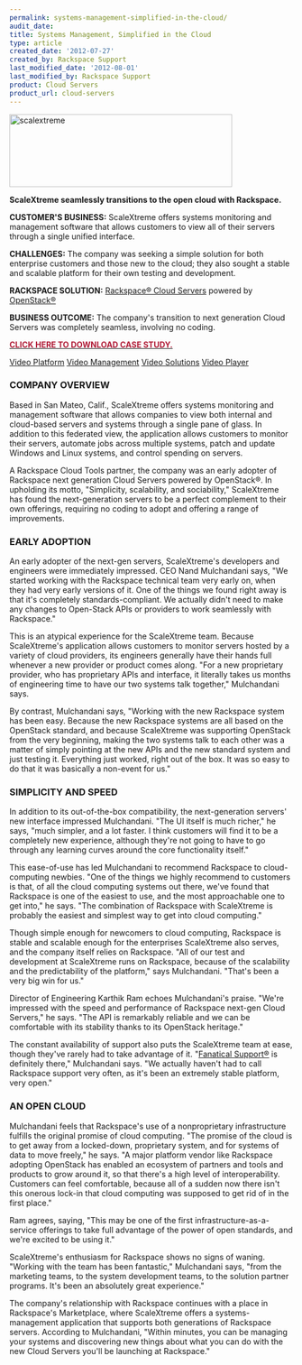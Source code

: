 ```yaml
---
permalink: systems-management-simplified-in-the-cloud/
audit_date:
title: Systems Management, Simplified in the Cloud
type: article
created_date: '2012-07-27'
created_by: Rackspace Support
last_modified_date: '2012-08-01'
last_modified_by: Rackspace Support
product: Cloud Servers
product_url: cloud-servers
---
```


[<img src="{% asset_path cloud-servers/systems-management-simplified-in-the-cloud/scalextreme.png %}" alt="scalextreme" id="__mce_tmp" width="395" height="129" />](http://www.scalextreme.com/)

**ScaleXtreme seamlessly transitions to the open cloud with Rackspace.**

**CUSTOMER'S BUSINESS:** ScaleXtreme offers systems monitoring and
management software that allows customers to view all of their servers
through a single unified interface.

**CHALLENGES:** The company was seeking a simple solution for both
enterprise customers and those new to the cloud; they also sought a
stable and scalable platform for their own testing and development.

**RACKSPACE SOLUTION:** [Rackspace&reg; Cloud
Servers](http://www.rackspace.com/cloud/cloud_hosting_products/servers/)
powered by [OpenStack&reg;](http://www.openstack.org/)

**BUSINESS OUTCOME:** The company's transition to next generation Cloud
Servers was completely seamless, involving no coding.

[**<span style="color: #b01b36;">CLICK HERE TO DOWNLOAD CASE
STUDY.</span>**](http://c179631.r31.cf0.rackcdn.com/ScaleXtreme.pdf)




[Video
Platform](http://corp.kaltura.com/products/video-platform-features)
[Video
Management](http://corp.kaltura.com/Products/Features/Video-Management)
[Video Solutions](http://corp.kaltura.com/Video-Solutions) [Video
Player](http://corp.kaltura.com/Products/Features/Video-Player)
[](http://cdnbakmi.kaltura.com/p/941731/sp/94173100/thumbnail/entry_id/1_nmle4kxo/width/120/height/90/bgcolor/000000/type/2)
<span property="dc:description" content=""></span><span
property="media:title" content="ScaleXtremeFinalWEB"></span> <span
property="media:width" content="704"></span><span
property="media:height" content="396"></span> <span
property="media:type" content="application/x-shockwave-flash"></span>




### COMPANY OVERVIEW

Based in San Mateo, Calif., ScaleXtreme offers systems monitoring and
management software that allows companies to view both internal and
cloud-based servers and systems through a single pane of glass. In
addition to this federated view, the application allows customers to
monitor their servers, automate jobs across multiple systems, patch and
update Windows and Linux systems, and control spending on servers.

A Rackspace Cloud Tools partner, the company was an early adopter of
Rackspace next generation Cloud Servers powered by OpenStack&reg;. In
upholding its motto, "Simplicity, scalability, and sociability,"
ScaleXtreme has found the next-generation servers to be a perfect
complement to their own offerings, requiring no coding to adopt and
offering a range of improvements.

### EARLY ADOPTION

An early adopter of the next-gen servers, ScaleXtreme's developers and
engineers were immediately impressed. CEO Nand Mulchandani says, "We
started working with the Rackspace technical team very early on, when
they had very early versions of it. One of the things we found right
away is that it's completely standards-compliant. We actually didn't
need to make any changes to Open-Stack APIs or providers to work
seamlessly with Rackspace."

This is an atypical experience for the ScaleXtreme team. Because
ScaleXtreme's application allows customers to monitor servers hosted by
a variety of cloud providers, its engineers generally have their hands
full whenever a new provider or product comes along. "For a new
proprietary provider, who has proprietary APIs and interface, it
literally takes us months of engineering time to have our two systems
talk together," Mulchandani says.

By contrast, Mulchandani says, "Working with the new Rackspace system
has been easy. Because the new Rackspace systems are all based on the
OpenStack standard, and because ScaleXtreme was supporting OpenStack
from the very beginning, making the two systems talk to each other was a
matter of simply pointing at the new APIs and the new standard system
and just testing it. Everything just worked, right out of the box. It
was so easy to do that it was basically a non-event for us."

### SIMPLICITY AND SPEED

In addition to its out-of-the-box compatibility, the next-generation
servers' new interface impressed Mulchandani. "The UI itself is much
richer," he says, "much simpler, and a lot faster. I think customers
will find it to be a completely new experience, although they're not
going to have to go through any learning curves around the core
functionality itself."

This ease-of-use has led Mulchandani to recommend Rackspace to
cloud-computing newbies. "One of the things we highly recommend to
customers is that, of all the cloud computing systems out there, we've
found that Rackspace is one of the easiest to use, and the most
approachable one to get into," he says. "The combination of Rackspace
with ScaleXtreme is probably the easiest and simplest way to get into
cloud computing."

Though simple enough for newcomers to cloud computing, Rackspace is
stable and scalable enough for the enterprises ScaleXtreme also serves,
and the company itself relies on Rackspace. "All of our test and
development at ScaleXtreme runs on Rackspace, because of the scalability
and the predictability of the platform," says Mulchandani. "That's been
a very big win for us."

Director of Engineering Karthik Ram echoes Mulchandani's praise. "We're
impressed with the speed and performance of Rackspace next-gen Cloud
Servers," he says. "The API is remarkably reliable and we can be
comfortable with its stability thanks to its OpenStack heritage."

The constant availability of support also puts the ScaleXtreme team at
ease, though they've rarely had to take advantage of it. "[Fanatical
Support&reg;](http://www.rackspace.com/whyrackspace/support/) is
definitely there," Mulchandani says. "We actually haven't had to call
Rackspace support very often, as it's been an extremely stable platform,
very open."

### AN OPEN CLOUD

Mulchandani feels that Rackspace's use of a nonproprietary
infrastructure fulfills the original promise of cloud computing. "The
promise of the cloud is to get away from a locked-down, proprietary
system, and for systems of data to move freely," he says. "A major
platform vendor like Rackspace adopting OpenStack has enabled an
ecosystem of partners and tools and products to grow around it, so that
there's a high level of interoperability. Customers can feel
comfortable, because all of a sudden now there isn't this onerous
lock-in that cloud computing was supposed to get rid of in the first
place."

Ram agrees, saying, "This may be one of the first
infrastructure-as-a-service offerings to take full advantage of the
power of open standards, and we're excited to be using it."

ScaleXtreme's enthusiasm for Rackspace shows no signs of waning.
"Working with the team has been fantastic," Mulchandani says, "from the
marketing teams, to the system development teams, to the solution
partner programs. It's been an absolutely great experience."

The company's relationship with Rackspace continues with a place in
Rackspace's Marketplace, where ScaleXtreme offers a systems-management
application that supports both generations of Rackspace servers.
According to Mulchandani, "Within minutes, you can be managing your
systems and discovering new things about what you can do with the new
Cloud Servers you'll be launching at Rackspace."
